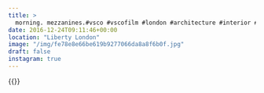 ```yaml
---
title: >
  morning. mezzanines.#vsco #vscofilm #london #architecture #interior #libertylondon
date: 2016-12-24T09:11:46+00:00
location: "Liberty London"
image: "/img/fe78e8e66be619b9277066da8a8f6b0f.jpg"
draft: false
instagram: true
---
```


{{<photo src="/img/fe78e8e66be619b9277066da8a8f6b0f.jpg">}}
